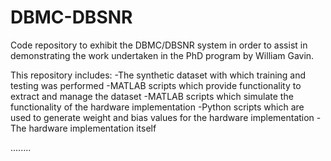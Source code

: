 # DBMC-DBSNR
Code repository to exhibit the DBMC/DBSNR system in order to assist in demonstrating the work undertaken in the PhD program by William Gavin.

This repository includes:
-The synthetic dataset with which training and testing was performed
-MATLAB scripts which provide functionality to extract and manage the dataset 
-MATLAB scripts which simulate the functionality of the hardware implementation
-Python scripts which are used to generate weight and bias values for the hardware implementation
-The hardware implementation itself

........
